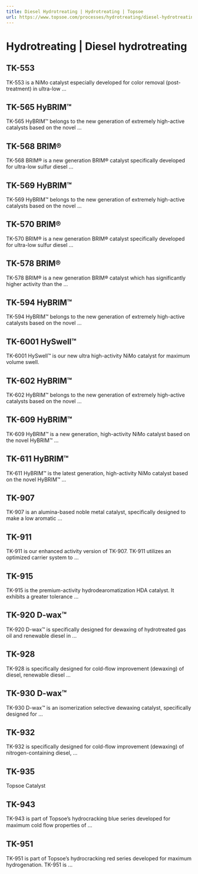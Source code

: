 ```yaml
---
title: Diesel Hydrotreating | Hydrotreating | Topsoe
url: https://www.topsoe.com/processes/hydrotreating/diesel-hydrotreating#main-content
---
```


# Hydrotreating | Diesel hydrotreating

## TK-553

TK-553 is a NiMo catalyst especially developed for color removal (post-treatment) in ultra-low ...

## TK-565 HyBRIM™

TK-565 HyBRIM™ belongs to the new generation of extremely high-active catalysts based on the novel ...

## TK-568 BRIM®

TK-568 BRIM® is a new generation BRIM® catalyst specifically developed for ultra-low sulfur diesel ...

## TK-569 HyBRIM™

TK-569 HyBRIM™ belongs to the new generation of extremely high-active catalysts based on the novel ...

## TK-570 BRIM®

TK-570 BRIM® is a new generation BRIM® catalyst specifically developed for ultra-low sulfur diesel ...

## TK-578 BRIM®

TK-578 BRIM® is a new generation BRIM® catalyst which has significantly higher activity than the ...

## TK-594 HyBRIM™

TK-594 HyBRIM™ belongs to the new generation of extremely high-active catalysts based on the novel ...

## TK-6001 HySwell™

TK-6001 HySwell™ is our new ultra high-activity NiMo catalyst for maximum volume swell.

## TK-602 HyBRIM™

TK-602 HyBRIM™ belongs to the new generation of extremely high-active catalysts based on the novel ...

## TK-609 HyBRIM™

TK-609 HyBRIM™ is a new generation, high-activity NiMo catalyst based on the novel HyBRIM™ ...

## TK-611 HyBRIM™

TK-611 HyBRIM™ is the latest generation, high-activity NiMo catalyst based on the novel HyBRIM™ ...

## TK-907

TK-907 is an alumina-based noble metal catalyst, specifically designed to make a low aromatic ...

## TK-911

TK-911 is our enhanced activity version of TK-907. TK-911 utilizes an optimized carrier system to ...

## TK-915

TK-915 is the premium-activity hydrodearomatization HDA catalyst. It exhibits a greater tolerance ...

## TK-920 D-wax™

TK-920 D-wax™ is specifically designed for dewaxing of hydrotreated gas oil and renewable diesel in ...

## TK-928

TK-928 is specifically designed for cold-flow improvement (dewaxing) of diesel, renewable diesel ...

## TK-930 D-wax™

TK-930 D-wax™ is an isomerization selective dewaxing catalyst, specifically designed for ...

## TK-932

TK-932 is specifically designed for cold-flow improvement (dewaxing) of nitrogen-containing diesel, ...

## TK-935

Topsoe Catalyst

## TK-943

TK-943 is part of Topsoe’s hydrocracking blue series developed for maximum cold ﬂow properties of ...

## TK-951

TK-951 is part of Topsoe’s hydrocracking red series developed for maximum hydrogenation. TK-951 is ...